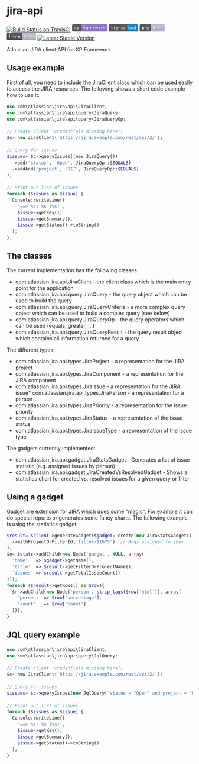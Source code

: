 jira-api
========

[![Build Status on TravisCI](https://secure.travis-ci.org/xp-forge/jira-api.svg)](http://travis-ci.org/xp-forge/jira-api)
[![XP Framework Module](https://raw.githubusercontent.com/xp-framework/web/master/static/xp-framework-badge.png)](https://github.com/xp-framework/core)
[![BSD Licence](https://raw.githubusercontent.com/xp-framework/web/master/static/licence-bsd.png)](https://github.com/xp-framework/core/blob/master/LICENCE.md)
[![Required PHP 5.4+](https://raw.githubusercontent.com/xp-framework/web/master/static/php-5_4plus.png)](http://php.net/)
[![Required HHVM 3.4+](https://raw.githubusercontent.com/xp-framework/web/master/static/hhvm-3_4plus.png)](http://hhvm.com/)
[![Latest Stable Version](https://poser.pugx.org/xp-forge/jira-api/version.png)](https://packagist.org/packages/xp-forge/jira-api)

Atlassian JIRA client API for XP Framework

Usage example
--
First of all, you need to include the JiraClient class which can be used easily to access the JIRA resources. The following shows a short code example how to use it:

```php
use com\atlassian\jira\api\JiraClient;
use com\atlassian\jira\api\query\JiraQuery;
use com\atlassian\jira\api\query\JiraQueryOp;

// Create client (credentials missing here!)
$c= new JiraClient('https://jira.example.com/rest/api/2/');

// Query for issues
$issues= $c->queryIssues((new JiraQuery())
  ->add('status', 'Open', JiraQueryOp::$EQUALS)
  ->addAnd('project', 'BIT', JiraQueryOp::$EQUALS)
);

// Print out list of issues
foreach ($issues as $issue) {
  Console::writeLinef(
    '==> %s: %s (%s)',
    $issue->getKey(),
    $issue->getSummary(),
    $issue->getStatus()->toString()
  );
}
```

The classes
-- 
The current implementation has the following classes:

* com.atlassian.jira.api.JiraClient - the client class which is the main entry point for the application
* com.atlassian.jira.api.query.JiraQuery - the query object which can be used to build the query
* com.atlassian.jira.api.query.JiraQueryCriteria - a more complex query object which can be used to build a complex query (see below)
* com.atlassian.jira.api.query.JiraQueryOp - the query operators which can be used (equals, greater, ...)
* com.atlassian.jira.api.query.JiraQueryResult - the query result object which contains all information returned for a query
 
The different types:

* com.atlassian.jira.api.types.JiraProject - a representation for the JIRA project
* com.atlassian.jira.api.types.JiraComponent - a representation for the JIRA component
* com.atlassian.jira.api.types.JiraIssue - a representation for the JIRA issue* com.atlassian.jira.api.types.JiraPerson - a representation for a person
* com.atlassian.jira.api.types.JiraPriority - a representation for the issue  priority
* com.atlassian.jira.api.types.JiraStatus - a representation of the issue status
* com.atlassian.jira.api.types.JiraIssueType - a representation of the issue type
 
The gadgets currently implemented:

* com.atlassian.jira.api.gadget.JiraStatsGadget - Generates a list of issue statistic (e.g. assigned issues by person)
* com.atlassian.jira.api.gadget.JiraCreatedVsResolvedGadget - Shows a statistics chart for created vs. resolved issues for a given query or filter

Using a gadget
--
Gadget are extension for JIRA which does some "magic". For example it can do special reports or generates some fancy charts. The following example is using the statistics gadget:

```php
$result= $client->generateGadget($gadget= create(new JiraStatsGadget())
  ->withProjectOrFilterId('filter-11675')  // Bugs assigned to iDev
);
$n= $stats->addChild(new Node('gadget', NULL, array(
  'name'   => $gadget->getName(),
  'title'  => $result->getFilterOrProjectName(),
  'issues' => $result->getTotalIssueCount()
)));
foreach ($result->getRows() as $row){
  $n->addChild(new Node('person', strip_tags($row['html']), array(
    'percent' => $row['percentage'],
    'count'   => $row['count']
  )));
}
```


JQL query example
--
```php
use com\atlassian\jira\api\JiraClient;
use com\atlassian\jira\api\query\JqlQuery;

// Create client (credentials missing here!)
$c= new JiraClient('https://jira.example.com/rest/api/2/');

// Query for issues
$issues= $c->queryIssues(new JqlQuery('status = "Open" and project = "Example"'));

// Print out list of issues
foreach ($issues as $issue) {
  Console::writeLinef(
    '==> %s: %s (%s)',
    $issue->getKey(),
    $issue->getSummary(),
    $issue->getStatus()->toString()
  );
}
```
